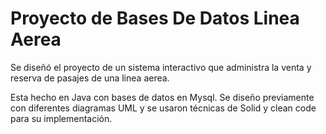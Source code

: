 # Proyecto de Bases De Datos Linea Aerea

Se diseñó el proyecto de un sistema interactivo que administra la venta y reserva de pasajes de una linea aerea.

Esta hecho en Java con bases de datos en Mysql. Se diseño previamente con diferentes diagramas UML y se usaron técnicas de Solid y clean code para su implementación.

